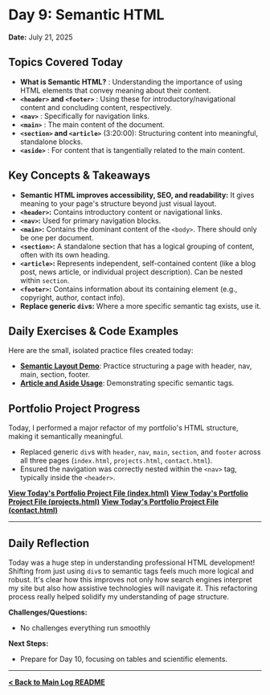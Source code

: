 # Day 9: Semantic HTML 

**Date:** July 21, 2025

## Topics Covered Today

* **What is Semantic HTML?** : Understanding the importance of using HTML elements that convey meaning about their content.
* **`<header>` and `<footer>`** : Using these for introductory/navigational content and concluding content, respectively.
* **`<nav>`** : Specifically for navigation links.
* **`<main>`** : The main content of the document.
* **`<section>` and `<article>`** (3:20:00): Structuring content into meaningful, standalone blocks.
* **`<aside>`** : For content that is tangentially related to the main content.

## Key Concepts & Takeaways

* **Semantic HTML improves accessibility, SEO, and readability:** It gives meaning to your page's structure beyond just visual layout.
* **`<header>`:** Contains introductory content or navigational links.
* **`<nav>`:** Used for primary navigation blocks.
* **`<main>`:** Contains the dominant content of the `<body>`. There should only be one per document.
* **`<section>`:** A standalone section that has a logical grouping of content, often with its own heading.
* **`<article>`:** Represents independent, self-contained content (like a blog post, news article, or individual project description). Can be nested within `section`.
* **`<footer>`:** Contains information about its containing element (e.g., copyright, author, contact info).
* **Replace generic `div`s:** Where a more specific semantic tag exists, use it.

## Daily Exercises & Code Examples

Here are the small, isolated practice files created today:

* **[Semantic Layout Demo](./exercises/semantic-layout-demo.html)**: Practice structuring a page with header, nav, main, section, footer.
* **[Article and Aside Usage](./exercises/article-aside-usage.html)**: Demonstrating specific semantic tags.

## Portfolio Project Progress

Today, I performed a major refactor of my portfolio's HTML structure, making it semantically meaningful.

* Replaced generic `div`s with `header`, `nav`, `main`, `section`, and `footer` across all three pages (`index.html`, `projects.html`, `contact.html`).
* Ensured the navigation was correctly nested within the `<nav>` tag, typically inside the `<header>`.

**[View Today's Portfolio Project File (index.html)](../../project/index.html)**
**[View Today's Portfolio Project File (projects.html)](../../project/projects.html)**
**[View Today's Portfolio Project File (contact.html)](../../project/contact.html)**

---

## Daily Reflection

Today was a huge step in understanding professional HTML development! Shifting from just using `div`s to semantic tags feels much more logical and robust. It's clear how this improves not only how search engines interpret my site but also how assistive technologies will navigate it. This refactoring process really helped solidify my understanding of page structure.

**Challenges/Questions:**
* No challenges everything run smoothly

**Next Steps:**
* Prepare for Day 10, focusing on tables and scientific elements.

---

**[< Back to Main Log README](../../README.md)**